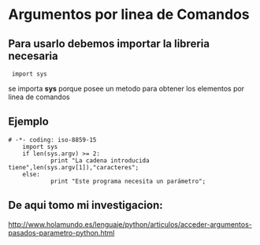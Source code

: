 # Argumentos por linea de Comandos 

## Para usarlo debemos importar la libreria necesaria 

```
 import sys
```

se importa **sys** porque posee un metodo para obtener los elementos por linea de comandos 

## Ejemplo 

```
# -*- coding: iso-8859-15
	import sys
	if len(sys.argv) >= 2:
	        print "La cadena introducida tiene",len(sys.argv[1]),"caracteres";
	else:
	        print "Este programa necesita un parámetro";
```

## De aqui tomo mi investigacion: 

http://www.holamundo.es/lenguaje/python/articulos/acceder-argumentos-pasados-parametro-python.html